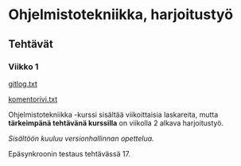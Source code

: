 # Ohjelmistotekniikka, harjoitustyö
## Tehtävät
### Viikko 1

[gitlog.txt](https://github.com/imhlas/ot-harjoitustyo/blob/master/laskarit/viikko1/gitlog.txt)

[komentorivi.txt](https://github.com/imhlas/ot-harjoitustyo/blob/master/laskarit/viikko1/komentorivi.txt)

Ohjelmistotekniikka -kurssi sisältää viikoittaisia laskareita, mutta **tärkeimpänä tehtävänä kurssilla** on viikolla 2 alkava harjoitustyö.

*Sisältöön kuuluu versionhallinnan opettelua.*

Epäsynkroonin testaus tehtävässä 17.

